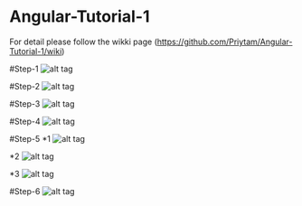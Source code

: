 # Angular-Tutorial-1

For detail please follow the wikki page 
(https://github.com/Priytam/Angular-Tutorial-1/wiki)

#Step-1
![alt tag](https://github.com/Priytam/Angular-Tutorial-1/blob/master/images/step-1.jpg)

#Step-2
![alt tag](https://github.com/Priytam/Angular-Tutorial-1/blob/master/images/step-2.jpg)

#Step-3
![alt tag](https://github.com/Priytam/Angular-Tutorial-1/blob/master/images/step-3.jpg)

#Step-4
![alt tag](https://github.com/Priytam/Angular-Tutorial-1/blob/master/images/step-4.jpg)

#Step-5
*1
![alt tag](https://github.com/Priytam/Angular-Tutorial-1/blob/master/images/step-5-1.jpg)

*2
![alt tag](https://github.com/Priytam/Angular-Tutorial-1/blob/master/images/step-5-2.jpg)

*3
![alt tag](https://github.com/Priytam/Angular-Tutorial-1/blob/master/images/step-5-3.jpg)

#Step-6
![alt tag](https://github.com/Priytam/Angular-Tutorial-1/blob/master/images/step-6.jpg)
